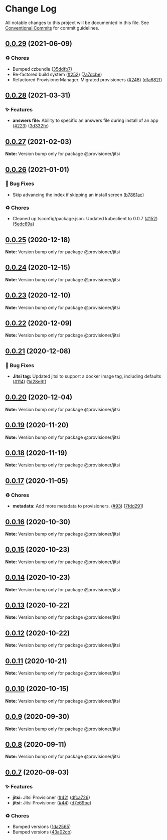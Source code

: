 # Change Log

All notable changes to this project will be documented in this file.
See [Conventional Commits](https://conventionalcommits.org) for commit guidelines.

## [0.0.29](https://github.com/c6o/provisioners/compare/v0.0.28...v0.0.29) (2021-06-09)


### ♻️ Chores

* Bumped czbundle ([35ddfb7](https://github.com/c6o/provisioners/commit/35ddfb7f4134abd45c176e7db6578a3c07846dc2))
* Re-factored build system ([#252](https://github.com/c6o/provisioners/issues/252)) ([7a7dcbe](https://github.com/c6o/provisioners/commit/7a7dcbe5a76ed785d0e8331614d569b696585177))
* Refactored ProvisionerManager. Migrated provisioners ([#246](https://github.com/c6o/provisioners/issues/246)) ([dfa682f](https://github.com/c6o/provisioners/commit/dfa682f90b096dd3009b782f57a740fe13896bda))





## [0.0.28](https://github.com/c6o/provisioners/compare/v0.0.27...v0.0.28) (2021-03-31)


### ✨ Features

* **answers file:** Ability to specific an answers file during install of an app ([#223](https://github.com/c6o/provisioners/issues/223)) ([3d332fe](https://github.com/c6o/provisioners/commit/3d332fe887c87e38ba550351c8a0e706e7f8271e))





## [0.0.27](https://github.com/c6o/provisioners/compare/v0.0.26...v0.0.27) (2021-02-03)

**Note:** Version bump only for package @provisioner/jitsi





## [0.0.26](https://github.com/c6o/provisioners/compare/v0.0.25...v0.0.26) (2021-01-01)


### 🐛 Bug Fixes

* Skip advancing the index if skipping an install screen ([b7861ac](https://github.com/c6o/provisioners/commit/b7861aca80a3ceb5328bffefd06792247bcbddd8))


### ♻️ Chores

* Cleaned up tsconfig/package.json. Updated kubeclient to 0.0.7 ([#152](https://github.com/c6o/provisioners/issues/152)) ([5edc89a](https://github.com/c6o/provisioners/commit/5edc89a41bdd305c9f3650691454e8dfb32d128f))





## [0.0.25](https://github.com/c6o/provisioners/compare/v0.0.24...v0.0.25) (2020-12-18)

**Note:** Version bump only for package @provisioner/jitsi





## [0.0.24](https://github.com/c6o/provisioners/compare/v0.0.23...v0.0.24) (2020-12-15)

**Note:** Version bump only for package @provisioner/jitsi





## [0.0.23](https://github.com/c6o/provisioners/compare/v0.0.22...v0.0.23) (2020-12-10)

**Note:** Version bump only for package @provisioner/jitsi





## [0.0.22](https://github.com/c6o/provisioners/compare/v0.0.21...v0.0.22) (2020-12-09)

**Note:** Version bump only for package @provisioner/jitsi





## [0.0.21](https://github.com/c6o/provisioners/compare/v0.0.20...v0.0.21) (2020-12-08)


### 🐛 Bug Fixes

* **Jitsi tag:** Updated jitsi to support a docker image tag, including defaults ([#114](https://github.com/c6o/provisioners/issues/114)) ([1d28e6f](https://github.com/c6o/provisioners/commit/1d28e6fc48a7db3dcf7e7e1ea9d009372ec7895f))





## [0.0.20](https://github.com/c6o/provisioners/compare/v0.0.19...v0.0.20) (2020-12-04)

**Note:** Version bump only for package @provisioner/jitsi





## [0.0.19](https://github.com/c6o/provisioners/compare/v0.0.18...v0.0.19) (2020-11-20)

**Note:** Version bump only for package @provisioner/jitsi





## [0.0.18](https://github.com/c6o/provisioners/compare/v0.0.17...v0.0.18) (2020-11-19)

**Note:** Version bump only for package @provisioner/jitsi





## [0.0.17](https://github.com/c6o/provisioners/compare/v0.0.16...v0.0.17) (2020-11-05)


### ♻️ Chores

* **metadata:** Add more metadata to provisioners. ([#93](https://github.com/c6o/provisioners/issues/93)) ([7fdd291](https://github.com/c6o/provisioners/commit/7fdd291671dcdcb04edc1d75a2480d13b76e2ff6))





## [0.0.16](https://github.com/c6o/provisioners/compare/v0.0.15...v0.0.16) (2020-10-30)

**Note:** Version bump only for package @provisioner/jitsi





## [0.0.15](https://github.com/c6o/provisioners/compare/v0.0.14...v0.0.15) (2020-10-23)

**Note:** Version bump only for package @provisioner/jitsi





## [0.0.14](https://github.com/c6o/provisioners/compare/v0.0.13...v0.0.14) (2020-10-23)

**Note:** Version bump only for package @provisioner/jitsi





## [0.0.13](https://github.com/c6o/provisioners/compare/v0.0.12...v0.0.13) (2020-10-22)

**Note:** Version bump only for package @provisioner/jitsi





## [0.0.12](https://github.com/c6o/provisioners/compare/v0.0.11...v0.0.12) (2020-10-22)

**Note:** Version bump only for package @provisioner/jitsi





## [0.0.11](https://github.com/c6o/provisioners/compare/v0.0.10...v0.0.11) (2020-10-21)

**Note:** Version bump only for package @provisioner/jitsi





## [0.0.10](https://github.com/c6o/provisioners/compare/v0.0.9...v0.0.10) (2020-10-15)

**Note:** Version bump only for package @provisioner/jitsi





## [0.0.9](https://github.com/c6o/provisioners/compare/v0.0.8...v0.0.9) (2020-09-30)

**Note:** Version bump only for package @provisioner/jitsi





## [0.0.8](https://github.com/c6o/provisioners/compare/v0.0.7...v0.0.8) (2020-09-11)

**Note:** Version bump only for package @provisioner/jitsi





## [0.0.7](https://github.com/c6o/provisioners/compare/v0.0.6...v0.0.7) (2020-09-03)


### ✨ Features

* **jitsi:** Jitsi Provisioner ([#42](https://github.com/c6o/provisioners/issues/42)) ([dfca726](https://github.com/c6o/provisioners/commit/dfca72651911bc8c438b38d6e86a1876fb54651a))
* **jitsi:** Jitsi Provisioner ([#44](https://github.com/c6o/provisioners/issues/44)) ([d7e69be](https://github.com/c6o/provisioners/commit/d7e69bedbe413f22d059a4bc13799403f3fc5e97))


### ♻️ Chores

* Bumped versions ([1da2565](https://github.com/c6o/provisioners/commit/1da25659e5cbe7989a20537e62f2cc730005a699))
* Bumped versions ([43a02cb](https://github.com/c6o/provisioners/commit/43a02cbde47a491bd5d318fe896d9922cdc71ba4))
